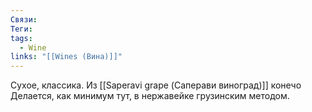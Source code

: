 ```yaml
---
Связи: 
Теги: 
tags:
  - Wine
links: "[[Wines (Вина)]]"
---
```

Сухое, классика. Из [[Saperavi grape (Саперави виноград)]] конечо
Делается, как минимум тут, в нержавейке грузинским методом.